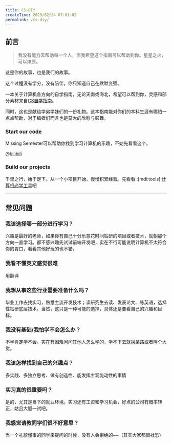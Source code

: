 ```yaml
---
title: CS-DIY
createTime: 2025/02/24 07:01:02
permalink: /cs-diy/
---
```


## 前言

> 我没有能力去帮助每一个人，但我希望这个指南可以帮助到你。星星之火，可以燎原。

这是你的故事，也是我们的故事。

这个过程没有学分，没有陪伴，你只知道自己在默默变强。

一本关于计算机各方向的自学指南，无论天南或海北，希望可以帮到你，灵感和部分素材来自[CS自学指南](https://csdiy.wiki/)。

同时，这也是献给学弟学妹们的一份礼物。这本指南能对你们的本科生涯有哪怕一点点帮助，对于编者们而言也是莫大的欣慰与鼓舞。

<RepoCard repo="pkuflyingpig/cs-self-learning/"></RepoCard>

### Start our code

Missing Semester可以帮助你找到学习计算机的乐趣，不妨先看看这个。

@[bilibili](BV1Eo4y1d7KZ)

### Build our projects

千里之行，始于足下。从一个小项目开始，慢慢积累经验。先看看 :[mdi:tools]:[计算机必学工具](/csdiy/tools-must/)吧

---

## 常见问题

### 我该选择哪一部分进行学习？

兴趣是最好的老师，如果你有自己十分乐意花时间钻研的项目或者技术，就朝那个方向一直学习。都不感兴趣先试试前端开发吧，实在不行可能说明计算机不太符合你的胃口，看看其他好玩的也不错。

### 我看不懂英文感觉很难

用翻译

### 我想从事这些行业需要准备什么吗？

毕业工作去找实习，熟悉主流开发技术；读研究生去读、发表论文、练英语，选择性钻研底层技术。当然，这只是一种可能的选择，具体还是要看自己的兴趣和目标。

### 我没有基础/我怕学不会怎么办？

不学肯定学不会。实在有困难问问其他人怎么学的，学不下去就换条路或者睡个大觉。



### 我该怎样找到自己的兴趣点？

多实践、多独立思考、做有创造性、能发挥主观能动性的事情



### 实习真的很重要吗？

是的，尤其是当下的就业环境。实习还有工资和学习机会，好点的公司有概率转正，姑且大胆一试吧。



### 我感觉请教同学们很不好意思？

当一个礼貌懂事的同学来提问的时候，没有人会拒绝的~~（其实大家都很社恐）
